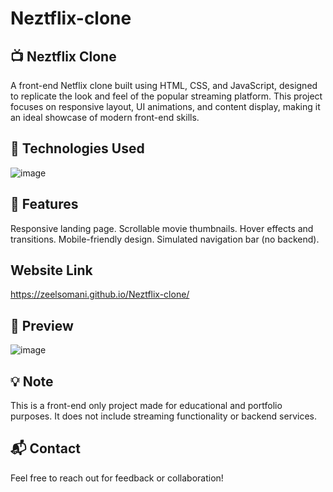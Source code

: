 # Neztflix-clone

## 📺 Neztflix Clone
A front-end Netflix clone built using HTML, CSS, and JavaScript, designed to replicate the look and feel of the popular streaming platform. This project focuses on responsive layout, UI animations, and content display, making it an ideal showcase of modern front-end skills.

## 🔧 Technologies Used
![image](https://github.com/user-attachments/assets/0d73317f-a4ef-462c-8774-c82da6aeaa0f)

## 🚀 Features
Responsive landing page.
Scrollable movie thumbnails.
Hover effects and transitions.
Mobile-friendly design.
Simulated navigation bar (no backend).

## Website Link
https://zeelsomani.github.io/Neztflix-clone/

## 📸 Preview
![image](https://github.com/user-attachments/assets/33c7522a-af9e-4c5c-ab4b-dd4909477089)

## 💡 Note
This is a front-end only project made for educational and portfolio purposes. It does not include streaming functionality or backend services.

## 📬 Contact
Feel free to reach out for feedback or collaboration!

